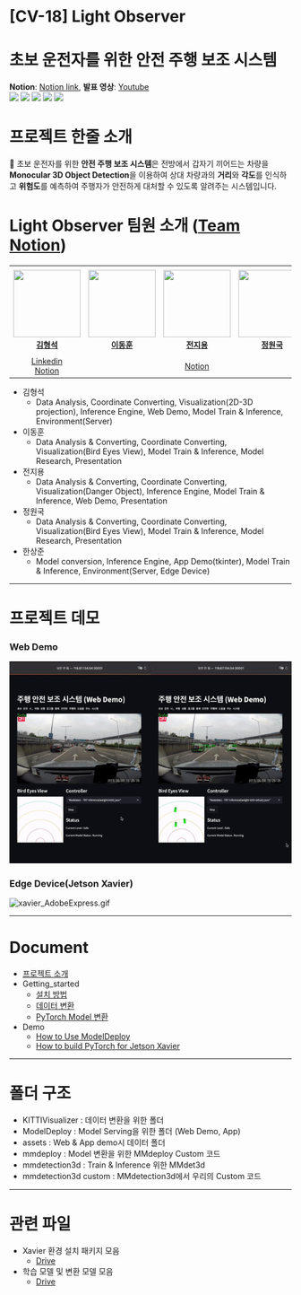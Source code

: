 # [CV-18] Light Observer
# 초보 운전자를 위한 안전 주행 보조 시스템

**Notion**: [Notion link](https://www.notion.so/CV-18-Light-Observer-6ac0befae87240198bee1e0ea5cb8b21),  **발표 영상**: [Youtube](https://youtu.be/Yp4-nnwkreA)  
<img src="https://img.shields.io/badge/Python-3776AB?style=flat&logo=python&logoColor=white"/> <img src="https://img.shields.io/badge/PyTorch-EE4C2C?style=flat&logo=PyTorch&logoColor=white"/> <img src="https://img.shields.io/badge/Streamlit-FF4B4B?style=flat&logo=streamlit&logoColor=white"/> <img src="https://img.shields.io/badge/FastAPI-009688?style=flat&logo=FastAPI&logoColor=white"/> <img src="https://img.shields.io/badge/TensorRT-FF6F00?style=flat&logo=TensorFlow&logoColor=white"/> 

# 프로젝트 한줄 소개

🚙 초보 운전자를 위한 **안전 주행 보조 시스템**은 전방에서 갑자기 끼어드는 차량을 **Monocular 3D Object Detection**을 이용하여 상대 차량과의 **거리**와 **각도**를 인식하고 **위험도**를 예측하여 주행자가 안전하게 대처할 수 있도록 알려주는 시스템입니다.


# Light Observer 팀원 소개 ([Team Notion](https://www.notion.so/Level2-cv-18-shared-17da07e49fa7487792ba918be6007fd9))
<table align="center">
    <tr height="160px">
        <td align="center" width="200px">
            <a href="https://github.com/404Vector"><img height="120px" width="120px" src="https://avatars.githubusercontent.com/u/39119364?v=4"/></a>
            <br />
            <a href="https://github.com/404Vector"><strong>김형석</strong></a>
        </td>
        <td align="center" width="200px">
            <a href="https://github.com/teedihuni"><img height="120px" width="120px" src="https://avatars.githubusercontent.com/u/66379349?v=4"/></a>
            <br/>
            <a href="https://github.com/teedihuni"><strong>이동훈</strong></a>
        </td>
        <td align="center" width="200px">
            <a href="https://github.com/Jiyong-Jeon"><img height="120px" width="120px" src="https://avatars.githubusercontent.com/u/68497156?v=4"/></a>
            <br/>
            <a href="https://github.com/Jiyong-Jeon"><strong>전지용</strong></a>
        </td>
        <td align="center" width="200px">
            <a href="https://github.com/jungwonguk"><img height="120px" width="120px" src="https://avatars.githubusercontent.com/u/98310175?v=4"/></a>
            <br />
            <a href="https://github.com/jungwonguk"><strong>정원국</strong></a>
        </td>
        <td align="center" width="150px">
            <a href="https://github.com/jphan32"><img height="120px" width="120px" src="https://avatars.githubusercontent.com/u/7111986?v=4"/></a>
            <br/>
            <a href="https://github.com/jphan32"><strong>한상준</strong></a>
            <br />
        </td>
    </tr>
    <tr height="40px">
        <td align="center" width="200px">
            <a href="https://www.linkedin.com/in/hyeongseok-kim-a280841b9/">Linkedin</a>
            <br/>
            <a href="https://tiryul.notion.site">Notion</a>
            <br/>
        </td>
        <td align="center" width="200px">
            <a></a> 
        </td>
        <td align="center" width="200px">
            <a href="https://jiyong-jeon.notion.site/Jeon-Jiyong-30ccaa36276d458ab0a8b1b06aab3c13">Notion</a>
            <br/>
        </td>
        <td align="center" width="200px">
            <a></a> 
        </td>
        <td align="center" width="200px">
            <a href="https://www.linkedin.com/in/jphan32/">Linkedin</a>
            <br/>
        </td>
    </tr>
</table>

- 김형석
  - Data Analysis, Coordinate Converting, Visualization(2D-3D projection), Inference Engine, Web Demo, Model Train & Inference, Environment(Server)
- 이동훈
  - Data Analysis & Converting, Coordinate Converting, Visualization(Bird Eyes View), Model Train & Inference, Model Research, Presentation
- 전지용
  - Data Analysis & Converting, Coordinate Converting, Visualization(Danger Object), Inference Engine, Model Train & Inference, Web Demo, Presentation
- 정원국
  - Data Analysis & Converting, Coordinate Converting, Visualization(Bird Eyes View), Model Train & Inference, Model Research, Presentation
- 한상준
  - Model conversion, Inference Engine, App Demo(tkinter), Model Train & Inference, Environment(Server, Edge Device)
---

# 프로젝트 데모

### **Web Demo**

![Left : only KITTI dataset  /  Right : Our Model(KITTI + Finetuning)](contents/ezgif-2-749e24f09f.gif)

### **Edge Device(Jetson Xavier)**

![xavier_AdobeExpress.gif](contents/xavier_AdobeExpress.gif)

---
# Document
- [프로젝트 소개](docs/introduce.md)
- Getting_started
  - [설치 방법](docs/Install.md)
  - [데이터 변환](KITTIVisualizer/Auto_transform.ipynb)
  - [PyTorch Model 변환](docs/PyTorch-Model-Convert.md)
- Demo
  - [How to Use ModelDeploy](docs/How-to-Use-ModelDeploy.md)
  - [How to build PyTorch for Jetson Xavier](docs/How-to-build-PyTorch-for-Jetson-Xavier.md)

---
# 폴더 구조
- KITTIVisualizer : 데이터 변환을 위한 폴더
- ModelDeploy : Model Serving을 위한 폴더 (Web Demo, App)
- assets : Web & App demo시 데이터 폴더
- mmdeploy : Model 변환을 위한 MMdeploy Custom 코드
- mmdetection3d : Train & Inference 위한 MMdet3d
- mmdetection3d custom : MMdetection3d에서 우리의 Custom 코드

---
# 관련 파일
- Xavier 환경 설치 패키지 모음
  - [Drive](https://drive.google.com/drive/folders/1KDf4QP_W_I_a-1GQIcSRUPVgD4dOtAt5?usp=share_link)
- 학습 모델 및 변환 모델 모음
  - [Drive](https://drive.google.com/drive/folders/1FEtoi_wX-5qFwhzOmZHGML4ygLYT2Y95?usp=share_link)
